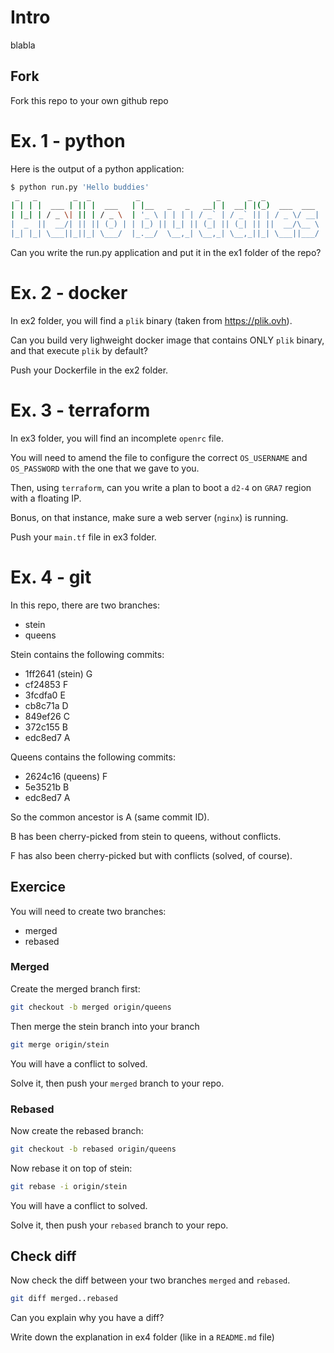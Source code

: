 # Intro

blabla

## Fork

Fork this repo to your own github repo

# Ex. 1 - python

Here is the output of a python application:

```bash
$ python run.py 'Hello buddies'
 _   _        _  _          _                 _      _  _            
| | | |  ___ | || |  ___   | |__   _   _   __| |  __| |(_)  ___  ___ 
| |_| | / _ \| || | / _ \  | '_ \ | | | | / _` | / _` || | / _ \/ __|
|  _  ||  __/| || || (_) | | |_) || |_| || (_| || (_| || ||  __/\__ \
|_| |_| \___||_||_| \___/  |_.__/  \__,_| \__,_| \__,_||_| \___||___/

```

Can you write the run.py application and put it in the ex1 folder of the repo?

# Ex. 2 - docker

In ex2 folder, you will find a `plik` binary (taken from https://plik.ovh).

Can you build very lighweight docker image that contains ONLY `plik` binary, and that execute `plik` by default?

Push your Dockerfile in the ex2 folder.

# Ex. 3 - terraform

In ex3 folder, you will find an incomplete `openrc` file.

You will need to amend the file to configure the correct `OS_USERNAME` and `OS_PASSWORD` with the one that we gave to you.

Then, using `terraform`, can you write a plan to boot a `d2-4` on `GRA7` region with a floating IP.

Bonus, on that instance, make sure a web server (`nginx`) is running.

Push your `main.tf` file in ex3 folder.


# Ex. 4 - git

In this repo, there are two branches:
 * stein
 * queens

Stein contains the following commits:

 * 1ff2641 (stein) G
 * cf24853 F
 * 3fcdfa0 E
 * cb8c71a D
 * 849ef26 C
 * 372c155 B
 * edc8ed7 A

Queens contains the following commits:

 * 2624c16 (queens) F
 * 5e3521b B
 * edc8ed7 A

So the common ancestor is A (same commit ID).

B has been cherry-picked from stein to queens, without conflicts.

F has also been cherry-picked but with conflicts (solved, of course).

## Exercice

You will need to create two branches:
 - merged
 - rebased

### Merged

Create the merged branch first:

```bash
git checkout -b merged origin/queens
```

Then merge the stein branch into your branch
```bash
git merge origin/stein
```

You will have a conflict to solved.

Solve it, then push your `merged` branch to your repo.


### Rebased

Now create the rebased branch:
```bash
git checkout -b rebased origin/queens
```

Now rebase it on top of stein:

```bash
git rebase -i origin/stein
```

You will have a conflict to solved.

Solve it, then push your `rebased` branch to your repo.

## Check diff

Now check the diff between your two branches `merged` and `rebased`.

```bash
git diff merged..rebased
```

Can you explain why you have a diff?

Write down the explanation in ex4 folder (like in a `README.md` file)
